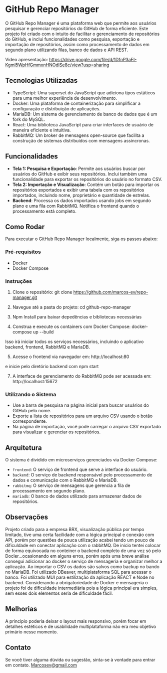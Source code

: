 # GitHub Repo Manager

O GitHub Repo Manager é uma plataforma web que permite aos usuários pesquisar e gerenciar repositórios do GitHub de forma eficiente. Este projeto foi criado com o intuito de facilitar o gerenciamento de repositórios do GitHub, e inclui funcionalidades como pesquisa, exportação e importação de repositórios, assim como processamento de dados em segundo plano utilizando filas, banco de dados e API REST.

Video apresentação:  https://drive.google.com/file/d/1DfnP3aFI-Kgml5WpHfGmmxnHNOdlSe8c/view?usp=sharing

## Tecnologias Utilizadas

- TypeScript: Uma superset do JavaScript que adiciona tipos estáticos para uma melhor experiência de desenvolvimento.
- Docker: Uma plataforma de containerização para simplificar a configuração e distribuição de aplicações.
- MariaDB: Um sistema de gerenciamento de banco de dados que é um fork do MySQL.
- React: Uma biblioteca JavaScript para criar interfaces de usuário de maneira eficiente e intuitiva.
- RabbitMQ: Um broker de mensagens open-source que facilita a construção de sistemas distribuídos com mensagens assíncronas.

## Funcionalidades

- **Tela 1: Pesquisa e Exportação**: Permite aos usuários buscar por usuários do GitHub e exibir seus repositórios. Inclui também uma funcionalidade para exportar os repositórios do usuário no formato CSV.
- **Tela 2: Importação e Visualização**: Contém um botão para importar os repositórios exportados e exibir uma tabela com os repositórios importados, incluindo nome, proprietário e quantidade de estrelas.
- **Backend**: Processa os dados importados usando jobs em segundo plano e uma fila com RabbitMQ. Notifica o frontend quando o processamento está completo.

## Como Rodar

Para executar o GitHub Repo Manager localmente, siga os passos abaixo:

### Pré-requisitos

- Docker
- Docker Compose

### Instruções

1. Clone o repositório:
git clone https://github.com/marcos-ev/repo-manager.git


2. Navegue até a pasta do projeto:
cd github-repo-manager

3. Npm Install para baixar depedências e bibliotecas necessárias


   
4. Construa e execute os containers com Docker Compose:
docker-compose up --build


Isso irá iniciar todos os serviços necessários, incluindo o aplicativo backend, frontend, RabbitMQ e MariaDB.

5. Acesse o frontend via navegador em:
http://localhost:80

e inicie pelo diretório backend com 
npm start

7. A interface de gerenciamento do RabbitMQ pode ser acessada em:
http://localhost:15672


### Utilizando o Sistema

- Use a barra de pesquisa na página inicial para buscar usuários do GitHub pelo nome.
- Exporte a lista de repositórios para um arquivo CSV usando o botão correspondente.
- Na página de importação, você pode carregar o arquivo CSV exportado para visualizar e gerenciar os repositórios.

## Arquitetura

O sistema é dividido em microserviços gerenciados via Docker Compose:

- `frontend`: O serviço de frontend que serve a interface do usuário.
- `backend`: O serviço de backend responsável pelo processamento de dados e comunicação com o RabbitMQ e MariaDB.
- `rabbitmq`: O serviço de mensagens que gerencia a fila de processamento em segundo plano.
- `mariadb`: O banco de dados utilizado para armazenar dados de repositórios.

## Observações

Projeto criado para a empresa BRX, visualização pública por tempo limitado, tive uma certa facilidade com a lógica principal e conexão com API, porém por questões de pouca utilização acabei tendo um pouco de dificuldade em conectar aplicação com o rabbitMQ. De inicio tentei colocar de forma equivocada no conteiner o backend completo de uma vez só pelo Docler...ocasionando em alguns erros, porém após uma breve análise consegui adicionar ao docker o serviço de mensageria e organizar melhor a aplicação. Ao importar o CSV os dados são salvos como backup no bando no MariaDB. Foi utilizado DBeaver, multiplataforma SQL para acessar o banco. Foi utilizado MUI para estilização da aplicação REACT e Node no backend. Considerando a obrigatoriedade de Docker e mensageria o projeto foi de dificuldade intermediária pois a lógica principal era simples, sem esses dois elementos seria de dificuldade fácil.

## Melhorias

A principio poderia deixar o layout mais responsivo, porém focar em detalhes estéticos e de usabilidade multiplataforma não era meu objetivo primário nesse momento.

## Contato

Se você tiver alguma dúvida ou sugestão, sinta-se à vontade para entrar em contato. Marcosev@gmail.com 
